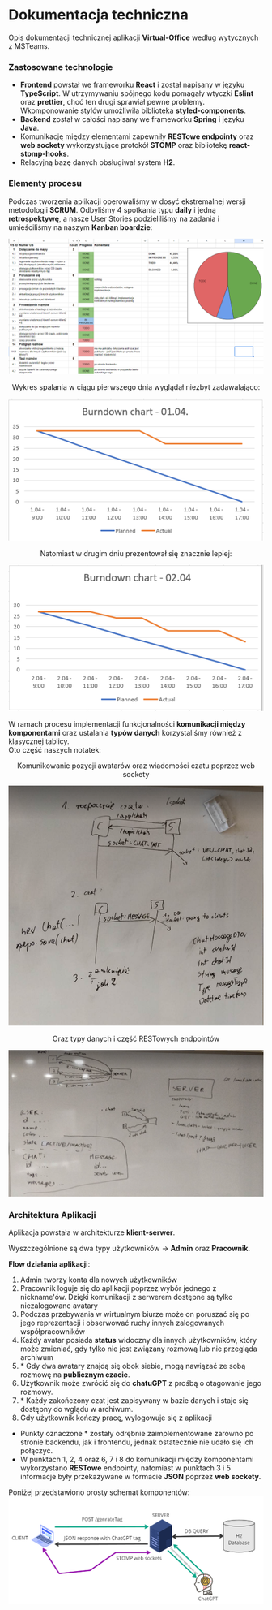 # Dokumentacja techniczna

Opis dokumentacji technicznej aplikacji **Virtual-Office** według wytycznych z MSTeams.

### Zastosowane technologie

* **Frontend** powstał we frameworku **React** i został napisany w języku **TypeScript**. W utrzymywaniu spójnego kodu pomagały wtyczki **Eslint** oraz **prettier**, choć ten drugi sprawiał pewne problemy. Wkomponowanie stylów umożliwiła biblioteka **styled-components**.
* **Backend** został w całości napisany we frameworku **Spring** i języku **Java**. 
* Komunikację między elementami zapewniły **RESTowe endpointy** oraz **web sockety** wykorzystujące protokół **STOMP** oraz bibliotekę **react-stomp-hooks**.
* Relacyjną bazę danych obsługiwał system **H2**.

### Elementy procesu

Podczas tworzenia aplikacji operowaliśmy w dosyć ekstremalnej wersji metodologii **SCRUM**.
Odbyliśmy 4 spotkania typu **daily** i jedną **retrospektywę**, a nasze User Stories podzieliliśmy na zadania i umieściliśmy na naszym **Kanban boardzie**:

![img.png](../images/kanban_board_new.png)

<p align="center">Wykres spalania w ciągu pierwszego dnia wyglądał niezbyt zadawalająco:</p>

![img.png](../images/burndown_chart_day1.png)

<p align="center">Natomiast w drugim dniu prezentował się znacznie lepiej:</p>

![img.png](../images/burndown_chart_day2.png)

W ramach procesu implementacji funkcjonalności **komunikacji między komponentami** oraz ustalania **typów danych** korzystaliśmy również z klasycznej tablicy.  
Oto część naszych notatek:
<p align="center">Komunikowanie pozycji awatarów oraz wiadomości czatu poprzez web sockety</p>

![img.png](../images/web_sockets_communication.png)

<p align="center">Oraz typy danych i część RESTowych endpointów </p>

![img.png](../images/rest_endpoints_and_data_types.png)



### Architektura Aplikacji
Aplikacja powstała w architekturze **klient-serwer**.  

Wyszczególnione są dwa typy użytkowników &rarr; **Admin** oraz **Pracownik**.

**Flow działania aplikacji**:  
1. Admin tworzy konta dla nowych użytkowników
2. Pracownik loguje się do aplikacji poprzez wybór jednego z nickname'ów. Dzięki komunikacji z serwerem dostępne są tylko niezalogowane avatary
3. Podczas przebywania w wirtualnym biurze może on poruszać się po jego reprezentacji i obserwować ruchy innych zalogowanych współpracowników
4. Każdy avatar posiada **status** widoczny dla innych użytkowników, który może zmieniać, gdy tylko nie jest związany rozmową lub nie przegląda archiwum
5. \* Gdy dwa awatary znajdą się obok siebie, mogą nawiązać ze sobą rozmowę na **publicznym czacie**.
6. Użytkownik może zwrócić się do **chatuGPT** z prośbą o otagowanie jego rozmowy.
7. \* Każdy zakończony czat jest zapisywany w bazie danych i staje się dostępny do wglądu w archiwum.
8. Gdy użytkownik kończy pracę, wylogowuje się z aplikacji

* Punkty oznaczone * zostały odrębnie zaimplementowane zarówno po stronie backendu, jak i frontendu, jednak ostatecznie nie udało się ich połączyć.
* W punktach 1, 2, 4 oraz 6, 7 i 8 do komunikacji między komponentami wykorzystano **RESTowe** endpointy, natomiast w punktach 3 i 5 informacje były przekazywane w formacie **JSON** poprzez **web sockety**. 

Poniżej przedstawiono prosty schemat komponentów:  
![img.png](../images/architecture_components.png)
